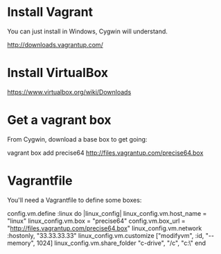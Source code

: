 # Install Vagrant

You can just install in Windows, Cygwin will understand.  

http://downloads.vagrantup.com/

# Install VirtualBox

https://www.virtualbox.org/wiki/Downloads

# Get a vagrant box

From Cygwin, download a base box to get going:

  vagrant box add precise64 http://files.vagrantup.com/precise64.box

# Vagrantfile

You'll need a Vagrantfile to define some boxes:

  config.vm.define :linux do |linux_config|
    linux_config.vm.host_name = "linux"
    linux_config.vm.box = "precise64"
    config.vm.box_url = "http://files.vagrantup.com/precise64.box"
    linux_config.vm.network :hostonly, "33.33.33.33"
    linux_config.vm.customize ["modifyvm", :id, "--memory", 1024]
    linux_config.vm.share_folder "c-drive", "/c", "c:\\"
  end